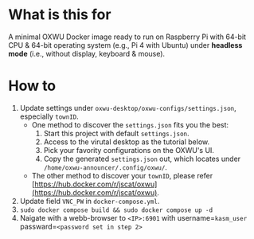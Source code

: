 # What is this for
A minimal OXWU Docker image ready to run on Raspberry Pi with 64-bit CPU & 64-bit operating system (e.g., Pi 4 with Ubuntu) under **headless mode** (i.e., without display, keyboard & mouse).

# How to
1. Update settings under `oxwu-desktop/oxwu-configs/settings.json`, especially `townID`.
   - One method to discover the `settings.json` fits you the best:
      1. Start this project with default `settings.json`.
      2. Access to the virutal desktop as the tutorial below.
      3. Pick your favority configurations on the OXWU's UI.
      4. Copy the generated `settings.json` out, which locates under `/home/oxwu-announcer/.config/oxwu/`.
   - The other method to discover your `townID`, please refer [https://hub.docker.com/r/jscat/oxwu](https://hub.docker.com/r/jscat/oxwu).
2. Update field `VNC_PW` in `docker-compose.yml`.
3. `sudo docker compose build && sudo docker compose up -d`
4. Naigate with a webb-browser to `<IP>:6901` with username=`kasm_user` passward=`<password set in step 2>`